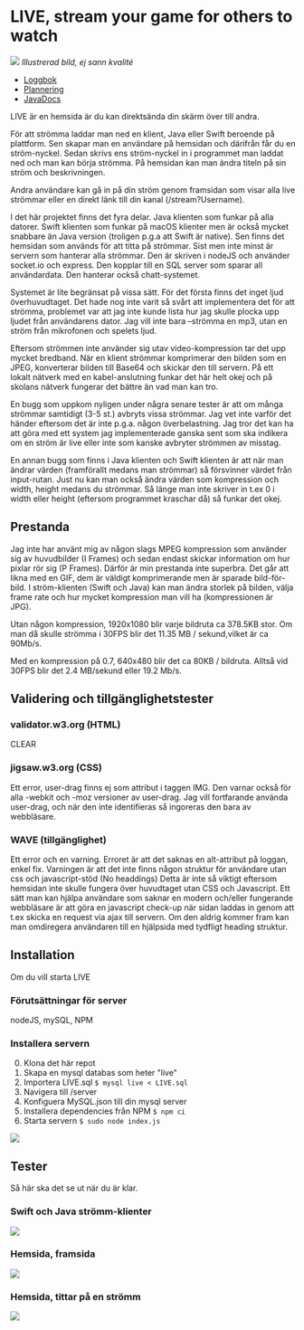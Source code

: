 # LIVE, stream your game for others to watch

![](resources/banner.png)
*Illustrerad bild, ej sann kvalité*


* [Loggbok](https://github.com/Yogsther/LIVE/wiki/Loggbok)
* [Plannering](PLANNERING.md)
* [JavaDocs](https://yogsther.github.io/LIVE/)

LIVE är en hemsida är du kan direktsända din skärm över till andra.

För att strömma laddar man ned en klient, Java eller Swift beroende på plattform. Sen skapar man en användare på hemsidan och därifrån får du en ström-nyckel. Sedan skrivs ens ström-nyckel in i programmet man laddat ned och man kan börja strömma. På hemsidan kan man ändra titeln på sin ström och beskrivningen.

Andra användare kan gå in på din ström genom framsidan som visar alla live strömmar eller en direkt länk till din kanal (/stream?Username).

I det här projektet finns det fyra delar. Java klienten som funkar på alla datorer. Swift klienten som funkar på macOS klienter men är också mycket snabbare än Java version (troligen p.g.a att Swift är native). Sen finns det hemsidan som används för att titta på strömmar. Sist men inte minst är servern som hanterar alla strömmar. Den är skriven i nodeJS och använder socket.io och express. Den kopplar till en SQL server som sparar all användardata. Den hanterar också chatt-systemet.

Systemet är lite begränsat på vissa sätt. För det första finns det inget ljud överhuvudtaget. Det hade nog inte varit så svårt att implementera det för att strömma, problemet var att jag inte kunde lista hur jag skulle plocka upp ljudet från användarens dator. Jag vill inte bara –strömma en mp3, utan en ström från mikrofonen och spelets ljud.

Eftersom strömmen inte använder sig utav video-kompression tar det upp mycket bredband. När en klient strömmar komprimerar den bilden som en JPEG, konverterar bilden till Base64 och skickar den till servern. På ett lokalt nätverk med en kabel-anslutning funkar det här helt okej och på skolans nätverk fungerar det bättre än vad man kan tro.

En bugg som uppkom nyligen under några senare tester är att om många strömmar samtidigt (3-5 st.) avbryts vissa strömmar. Jag vet inte varför det händer eftersom det är inte p.g.a. någon överbelastning. Jag tror det kan ha att göra med ett system jag implementerade ganska sent som ska indikera om en ström är live eller inte som kanske avbryter strömmen av misstag. 

En annan bugg som finns i Java klienten och Swift klienten är att när man ändrar värden (framförallt medans man strömmar) så försvinner värdet från input-rutan. Just nu kan man också ändra värden som kompression och width, height medans du strömmar. Så länge man inte skriver in t.ex 0 i width eller height (eftersom programmet kraschar då) så funkar det okej.

## Prestanda

Jag inte har använt mig av någon slags MPEG kompression som använder sig av huvudbilder (I Frames) och sedan endast skickar information om hur pixlar rör sig (P Frames). Därför är min prestanda inte superbra. Det går att likna med en GIF, dem är väldigt komprimerande men är sparade bild-för-bild. I ström-klienten (Swift och Java) kan man ändra storlek på bilden, välja frame rate och hur mycket kompression man vill ha (kompressionen är JPG).

Utan någon kompression, 1920x1080 blir varje bildruta ca 378.5KB stor. Om man då skulle strömma i 30FPS blir det 11.35 MB / sekund,vilket är ca 90Mb/s.

Med en kompression på 0.7, 640x480 blir det ca 80KB / bildruta. Alltså vid 30FPS blir det 2.4 MB/sekund eller 19.2 Mb/s.

## Validering och tillgänglighetstester
### validator.w3.org (HTML)
CLEAR

### jigsaw.w3.org (CSS)
Ett error, user-drag finns ej som attribut i taggen IMG. Den varnar också för alla -webkit och -moz versioner av user-drag. Jag vill fortfarande använda user-drag, och när den inte identifieras så ingoreras den bara av webbläsare.

### WAVE (tillgänglighet)
Ett error och en varning. 
Erroret är att det saknas en alt-attribut på loggan, enkel fix.
Varningen är att det inte finns någon struktur för användare utan css och javascript-stöd (No headdings)
Detta är inte så viktigt eftersom hemsidan inte skulle fungera över huvudtaget utan CSS och Javascript. Ett sätt man kan
hjälpa användare som saknar en modern och/eller fungerande webbläsare är att göra en javascript check-up när sidan laddas in genom att t.ex skicka en request via ajax till servern. Om den aldrig kommer fram kan man omdiregera användaren till en hjälpsida med tydfligt heading struktur.

## Installation

Om du vill starta LIVE

### Förutsättningar för server
nodeJS, mySQL, NPM

### Installera servern

0. Klona det här repot
0. Skapa en mysql databas som heter "live"
0. Importera LIVE.sql ```$ mysql live < LIVE.sql ```
0. Navigera till /server
0. Konfiguera MySQL.json till din mysql server
0. Installera dependencies från NPM ```$ npm ci```
0. Starta servern ```$ sudo node index.js```

![](resources/cmd.png)

## Tester
Så här ska det se ut när du är klar.

### Swift och Java strömm-klienter
![](resources/sh-clients.png)

### Hemsida, framsida
![](resources/sh-index.png)

### Hemsida, tittar på en strömm
![](resources/sh-stream.png)
